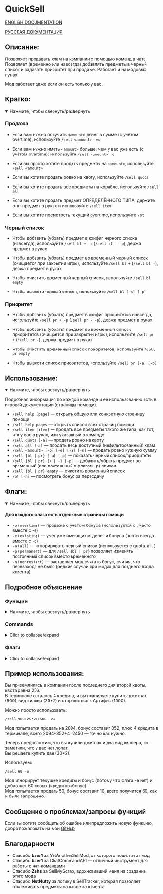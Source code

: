 # QuickSell

[ENGLISH DOCUMENTATION](README.md)

[РУССКАЯ ДОКУМЕНТАЦИЯ](README_ru.md)

## Описание:

Позволяет продавать хлам на компании с помощью команд в чате. Позволяет (временно или навсегда) добавлять предметы в черный список и задавать приоритет при продаже. Работает и на модовых лунах!  

Мод работает даже если он есть только у вас.

## Кратко:

<details open>
  <summary>Нажмите, чтобы свернуть/развернуть</summary>

### Продажа

- Если вам нужно получить `<amount>` денег в сумме (с учётом overtime), используйте `/sell <amount> -eo`

- Если вам нужно иметь `<amount>` больше, чем у вас уже есть (с учётом overtime): используйте `/sell <amount> -o`

- Если вы просто хотите продать предметы на `<amount>`, используйте `/sell <amount>`

- Если вы хотите продать ровно на квоту, используйте `/sell quota`

- Если вы хотите продать все предметы на корабле, используйте `/sell all`

- Если вы хотите продать предмет ОПРЕДЕЛЁННОГО ТИПА, держите этот предмет в руках и используйте `/sell item`

- Если вы хотите посмотреть текущий overtime, используйте `/ot`

### Черный список

- Чтобы добавить (убрать) предмет в конфиг черного списка (навсегда), используйте `/sell bl + -p` (`/sell bl - -p`), держа предмет в руках  

- Чтобы добавить (убрать) предмет во временный черный список (очищается при закрытии игры), используйте `/sell bl +` (`/sell bl -`), держа предмет в руках  

- Чтобы очистить временный черный список, используйте `/sell bl empty`

- Чтобы вывести черный список, используйте `/sell bl [-a] [-p]`

### Приоритет

- Чтобы добавить (убрать) предмет в конфиг приоритетов навсегда, используйте `/sell pr + -p` (`/sell pr - -p`), держа предмет в руках  

- Чтобы добавить (убрать) предмет во временный список приоритетов (очищается при закрытии игры), используйте `/sell pr +` (`/sell pr -`), держа предмет в руках  

- Чтобы очистить временный список приоритетов, используйте `/sell pr empty`

- Чтобы вывести список приоритетов, используйте `/sell pr [-a] [-p]`

</details>

## Использование:

<details open>
  <summary>Нажмите, чтобы свернуть/развернуть</summary>

Подробная информация по каждой команде и её использованию есть в игровой документации (страницы помощи).  

- `/sell help [page]` — открыть общую или конкретную страницу помощи
- `/sell help pages` — открыть список всех страниц помощи
- `/sell item [item]` — продать все предметы такого же типа, как тот, что у вас в руках, или указанный в команде
- `/sell quota [-a]` — продать ровно на квоту
- `/sell all [-a]` — продать весь доступный (нефильтрованный) хлам
- `/sell <amount> [-o] [-e] [-a] [-n]` — продать ровно нужную сумму
- `/sell {bl | pr} [-a] [-p]` — показать черный список/приоритеты
- `/sell {bl | pr} {+ | -} [-p]` — добавить/убрать предмет во временный (или постоянный с флагом -p) список
- `/sell {bl | pr} empty` — очистить временный список  
- `/ot [-n]` — посмотреть бонус за пересдачу

</details>

## Флаги:

<details open>
  <summary>Нажмите, чтобы свернуть/развернуть</summary>

#### Для каждого флага есть отдельные страницы помощи

- `-o` `(overtime)` — продажа с учетом бонуса (используется с <amount>, часто вместе с -e)  
- `-e` `(existing)` — учет уже имеющихся денег и бонуса (почти всегда вместе с -o)  
- `-a` `(all)` — игнорировать черный список (используется с quota, all, <amount>)  
- `-p` `(permanent)` — для `/sell {bl | pr}` позволяет изменять постоянный список вместо временного  
- `-n` `(nonrestart)` — заставляет мод считать бонус, считая, что перезахода не было (редкие случаи при модах для позднего входа клиента)  

</details>

## Подробное объяснение

### Функции

<details>
  <summary>Нажмите, чтобы свернуть/развернуть</summary>

#### Черный список

Черный список указывает моду, какие предметы не продавать. Существует три (четыре) вида: постоянный, временный(add), временный(remove) и активный.
- Постоянный черный список загружается из конфига при запуске игры. Лучше не редактировать его вручную, а использовать команды в игре, указанные далее.  
- Временные черные списки (их два, но работают они только вместе) создаются при запуске Lethal Company и удаляются при закрытии окна.  
- Активный список = постоянный + временный(add) − временный(remove). Именно он реально используется при продаже.  

#### Приоритет

Список приоритетов указывает, какие предметы продавать в первую очередь. Работает аналогично черному списку (постоянный, временный и активный).  
- Постоянный список приоритетов загружается из конфига при запуске игры. Лучше не редактировать его вручную, а использовать команды в игре, указанные далее.  
- Временные списки приоритетов (их два, но работают они только вместе) создаются при запуске Lethal Company и удаляются при закрытии окна.  
- Активный список = постоянный + временный(add) − временный(remove). Именно он реально используется при продаже.  

</details>


### Commands

<details>
  <summary>Click to collapse/expand</summary>

#### Item

Использование:

`/sell item [item]`

Продает все предметы с указанным именем. Если имя не было указано, берет имя предмета у вас в руках (и сдает этот предмет тоже)

#### Quota

Использование:

`/sell quota [-a]`

Проверяет, сколько квоты осталось и пытается сдать ровно это число (если скрапа недостаточно для этого, ничего не будет сдано, а если ровно это число недостижимо, сдано будет минимальное возможное число после этого)

#### All

Использование:

`/sell all [-a]`

Продает весь (не в черном списке, используйте -a, чтобы игнорировать черный список) скрап

#### Amount

Использование:

`/sell <amount> [-o] [-e] [-a] [-n]`

Пытается продать для получения указанного числа денег (с учетом флагов). Если скрапа недостаточно для этого, ничего не будет сдано, а если ровно это число недостижимо, сдано будет минимальное возможное число после этого

#### Blacklist

Использование:

`/sell bl [-a] [-p]`

`/sell bl {add | ad | a | +} [itemName] [-p]`

`/sell bl {remove | rm | r | -} [itemName] [-p]`

`/sell bl {empty | flash | flush}`

Без аргументов печатает активный черный список, можно добавить -a чтобы так же отобразить временный черный список или -p чтобы отобразить постоянный черный список вместо этого
Используя `/sell bl +` (`/sell bl -`) вы можете временно добавить в черный список (или запретить предмету быть в черном списке) предмет у вас в руках. Вы так же можете добавлять/убирать его из постоянного черного списка использовав флаг -p
Используя `/sell bl empty` вы можете очистить временный черный список, если он вам больше не нужен (имейте ввиду, что он автоматически чистится после закрытия окна)\

#### Priority

Использование:

`/sell pr [-a] [-p]`

`/sell pr {add | ad | a | +} [itemName] [-p]`

`/sell pr {remove | rm | r | -} [itemName] [-p]`

`/sell pr {empty | flash | flush}`

Без аргументов печатает активный список приоритетов, можно добавить -a чтобы так же отобразить временный список приоритетов или -p чтобы отобразить постоянный список приоритетов вместо этого
Используя `/sell pr +` (`/sell pr -`) вы можете временно добавить в список приоритетов (или запретить предмету быть в списке приоритетов) предмет у вас в руках. Вы так же можете добавлять/убирать его из постоянного списка приоритетов использовав флаг -p
Используя `/sell pr empty` вы можете очистить временный список приоритетов, если он вам больше не нужен (имейте ввиду, что он автоматически чистится после закрытия окна)\

#### Бонус

Использование:

`/ot [-n]`

Показывает бонус, основанный на уже заполненной квоте и предметах на кассе

</details>

### Флаги

<details>
  <summary>Click to collapse/expand</summary>

### -o

Использование:

`/sell <amount> -o`

Учитывает тот факт, что сданные модом предметы тоже добавят бонус и добавляет его в вычисления (заметьте, что бонус, добавленный уже сданными до этого предметами не добавляется в расчеты, для этого нужно использовать флаг -e) так, чтобы:

запрошенное число = итоговое число в терминале (после взлета с планеты) - существующие деньги (информация о них написана на странице о флаге -e)

### -e

Usage:

`/sell <amount> -e`

(До этого -t, был поменян на -e)

Вычитает существующие деньги (уже присутствующие деньги в терминале, предметы на кассе и, если присутствует флаг -o будущий бонус, основанный на этих двух) из запрошенного значения так, чтобы:

запрошенное число = итоговое число в терминале (после взлета с планеты) = существующие деньги + сданные предметы (+ бонус основанный на сданных предметах, если присутствует флаг -o)

### -a

Использование:

`/sell {quota | all | amount | bl | pr} -a`

При поиске предметов для продажи игнорирует все черные списки, так что *КАЖДЫЙ* скрап можно продать.  
Если использовать вместе с `/sell bl` или `/sell pr`, будут показаны оба временных черных списка (или списки приоритетов) вместе с активным.

### -p

Использование:

`/sell {bl | pr} [+ | -] -p`

При использовании команды черного списка (или приоритетного списка) этот флаг позволяет работать с **постоянным** черным списком (или набором приоритетов) вместо временного.

### -n

Использование:

`/sell <amount> -n`

Принудительно заставляет все расчеты бонуса, которые происходят при выполнении этой команды, считать, что после последнего дня квоты **не было перезахода**, даже если он был.  

Этот флаг нужен только если у хоста есть мод для позднего присоединения (LateCompany), и вы присоединились после последнего дня квоты (ваш клиент подумает, что хост был).

Проверить реально ли был повторный хост почти невозможно (по крайней мере, мне неизвестно, если знаете способ — напишите мне, буду очень благодарен).  

Если перезахода не было, а мод думает, что он был, все расчеты бонуса будут на 15 меньше. Этот флаг исправляет это.  
Но если хост **НА САМОМ ДЕЛЕ** перезашел и вы используете этот флаг, бонус будут на 15 больше, так что лучше уточните у хоста, был ли он или нет.

</details>

## Пример использования:

Вы приземлились в компании после последнего дня второй квоты, квота равна 256.  
В терминале осталось 4 кредита, и вы планируете купить: джетпак (900), вид киллер (25*2) и отправиться в Артифис (1500).  

Можно просто использовать:

`/sell 900+25*2+1500 -eo`

Мод попытается продать на 2094, бонус составит 352, плюс 4 кредита в терминале, всего 2094+352+4=2450 — точно как нужно.  

Теперь предположим, что вы купили джетпак и два вид киллера, но заметили, что у вас нет лопат.  
Вы решаете купить две (30*2).  

Используем:

`/sell 60 -o`

Мод игнорирует текущие кредиты и бонус (потому что флага -e нет) и добавляет 60 новых (кредитов+бонус).  
Мод попытается продать 50, бонус составит 10, всего получится 60, как и было запрошено.

## Сообщение о проблемах/запросы функций

Если вы хотите сообщить об ошибке или предложить новую функцию, добро пожаловать на мой [GitHub](https://github.com/Gafoneo/QuickSell/issues)


## Благодарности

- Спасибо **baer1** за YetAnotherSellMod, от которого пошёл этот мод  
- Спасибо **baer1** за ChatCommandAPI — отличный инструмент для работы с чат-командами  
- Спасибо **Zehs** за SellMyScrap, вдохновивший меня на создание этого мода
- Спасибо **NutNutty** за логику в SellTracker, которая позволяет отслеживать предметы на кассе за клиента

